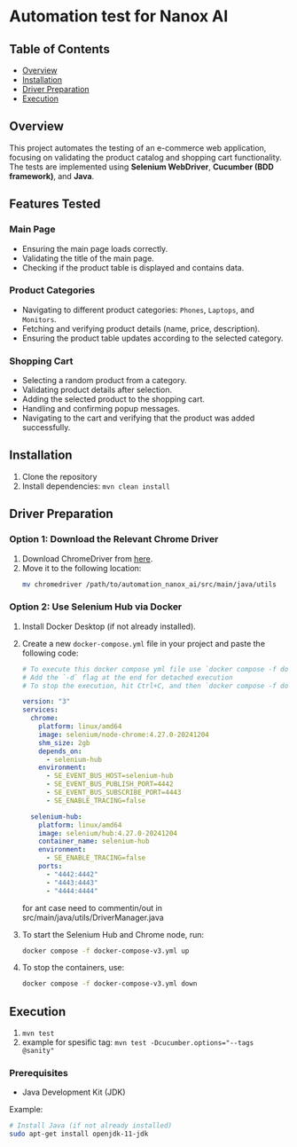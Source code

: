 # Automation test for Nanox AI

## Table of Contents
- [Overview](#overview)
- [Installation](#installation)
- [Driver Preparation](#driver-preparation)
- [Execution](#execution)


## Overview

This project automates the testing of an e-commerce web application, focusing on validating the product catalog and shopping cart functionality. The tests are implemented using **Selenium WebDriver**, **Cucumber (BDD framework)**, and **Java**.

## Features Tested

### Main Page
- Ensuring the main page loads correctly.
- Validating the title of the main page.
- Checking if the product table is displayed and contains data.

### Product Categories
- Navigating to different product categories: `Phones`, `Laptops`, and `Monitors`.
- Fetching and verifying product details (name, price, description).
- Ensuring the product table updates according to the selected category.

### Shopping Cart
- Selecting a random product from a category.
- Validating product details after selection.
- Adding the selected product to the shopping cart.
- Handling and confirming popup messages.
- Navigating to the cart and verifying that the product was added successfully.


## Installation

1. Clone the repository
2. Install dependencies: ```mvn clean install```


## Driver Preparation 
### Option 1: Download the Relevant Chrome Driver

1. Download ChromeDriver from [here](https://googlechromelabs.github.io/chrome-for-testing/).
2. Move it to the following location:
    ```bash
    mv chromedriver /path/to/automation_nanox_ai/src/main/java/utils
    ```

### Option 2: Use Selenium Hub via Docker

1. Install Docker Desktop (if not already installed).
2. Create a new `docker-compose.yml` file in your project and paste the following code:
    ```yaml
    # To execute this docker compose yml file use `docker compose -f docker-compose-v3.yml up`
    # Add the `-d` flag at the end for detached execution
    # To stop the execution, hit Ctrl+C, and then `docker compose -f docker-compose-v3.yml down`
    
    version: "3"
    services:
      chrome:
        platform: linux/amd64
        image: selenium/node-chrome:4.27.0-20241204
        shm_size: 2gb
        depends_on:
          - selenium-hub
        environment:
          - SE_EVENT_BUS_HOST=selenium-hub
          - SE_EVENT_BUS_PUBLISH_PORT=4442
          - SE_EVENT_BUS_SUBSCRIBE_PORT=4443
          - SE_ENABLE_TRACING=false

      selenium-hub:
        platform: linux/amd64
        image: selenium/hub:4.27.0-20241204
        container_name: selenium-hub
        environment:
          - SE_ENABLE_TRACING=false
        ports:
          - "4442:4442"
          - "4443:4443"
          - "4444:4444"
    ```

    for ant case need to commentin/out in src/main/java/utils/DriverManager.java

3. To start the Selenium Hub and Chrome node, run:
    ```bash
    docker compose -f docker-compose-v3.yml up
    ```

4. To stop the containers, use:
    ```bash
    docker compose -f docker-compose-v3.yml down
    ```

## Execution

1. ```mvn test```
2. example for spesific tag: ```mvn test -Dcucumber.options="--tags @sanity"```


### Prerequisites

- Java Development Kit (JDK)
  
Example:
```bash
# Install Java (if not already installed)
sudo apt-get install openjdk-11-jdk
